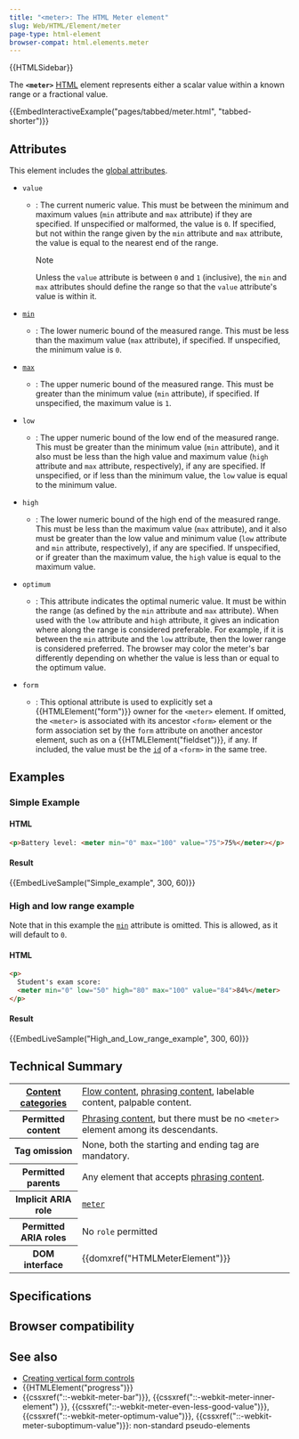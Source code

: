 ```yaml
---
title: "<meter>: The HTML Meter element"
slug: Web/HTML/Element/meter
page-type: html-element
browser-compat: html.elements.meter
---
```


{{HTMLSidebar}}

The **`<meter>`** [HTML](/Web/HTML) element represents either a scalar value within a known range or a fractional value.

{{EmbedInteractiveExample("pages/tabbed/meter.html", "tabbed-shorter")}}

## Attributes

This element includes the [global attributes](/Web/HTML/Global_attributes).

- `value`

  - : The current numeric value. This must be between the minimum and maximum values (`min` attribute and `max` attribute) if they are specified. If unspecified or malformed, the value is `0`. If specified, but not within the range given by the `min` attribute and `max` attribute, the value is equal to the nearest end of the range.

    > [!NOTE]
    > Unless the `value` attribute is between `0` and `1` (inclusive), the `min` and `max` attributes should define the range so that the `value` attribute's value is within it.

- [`min`](/Web/HTML/Attributes/min)
  - : The lower numeric bound of the measured range. This must be less than the maximum value (`max` attribute), if specified. If unspecified, the minimum value is `0`.
- [`max`](/Web/HTML/Attributes/max)
  - : The upper numeric bound of the measured range. This must be greater than the minimum value (`min` attribute), if specified. If unspecified, the maximum value is `1`.
- `low`
  - : The upper numeric bound of the low end of the measured range. This must be greater than the minimum value (`min` attribute), and it also must be less than the high value and maximum value (`high` attribute and `max` attribute, respectively), if any are specified. If unspecified, or if less than the minimum value, the `low` value is equal to the minimum value.
- `high`
  - : The lower numeric bound of the high end of the measured range. This must be less than the maximum value (`max` attribute), and it also must be greater than the low value and minimum value (`low` attribute and `min` attribute, respectively), if any are specified. If unspecified, or if greater than the maximum value, the `high` value is equal to the maximum value.
- `optimum`
  - : This attribute indicates the optimal numeric value. It must be within the range (as defined by the `min` attribute and `max` attribute). When used with the `low` attribute and `high` attribute, it gives an indication where along the range is considered preferable. For example, if it is between the `min` attribute and the `low` attribute, then the lower range is considered preferred. The browser may color the meter's bar differently depending on whether the value is less than or equal to the optimum value.
- `form`
  - : This optional attribute is used to explicitly set a {{HTMLElement("form")}} owner for the `<meter>` element. If omitted, the `<meter>` is associated with its ancestor `<form>` element or the form association set by the `form` attribute on another ancestor element, such as on a {{HTMLElement("fieldset")}}, if any. If included, the value must be the [`id`](/Web/HTML/Global_attributes/id) of a `<form>` in the same tree.

## Examples

### Simple Example

#### HTML

```html
<p>Battery level: <meter min="0" max="100" value="75">75%</meter></p>
```

#### Result

{{EmbedLiveSample("Simple_example", 300, 60)}}

### High and low range example

Note that in this example the [`min`](#min) attribute is omitted. This is allowed, as it will default to `0`.

#### HTML

```html
<p>
  Student's exam score:
  <meter min="0" low="50" high="80" max="100" value="84">84%</meter>
</p>
```

#### Result

{{EmbedLiveSample("High_and_Low_range_example", 300, 60)}}

## Technical Summary

<table class="properties">
  <tbody>
    <tr>
      <th scope="row">
        <a href="/Web/HTML/Content_categories"
          >Content categories</a
        >
      </th>
      <td>
        <a href="/Web/HTML/Content_categories#flow_content"
          >Flow content</a
        >,
        <a href="/Web/HTML/Content_categories#phrasing_content"
          >phrasing content</a
        >, labelable content, palpable content.
      </td>
    </tr>
    <tr>
      <th scope="row">Permitted content</th>
      <td>
        <a href="/Web/HTML/Content_categories#phrasing_content"
          >Phrasing content</a
        >, but there must be no <code>&#x3C;meter></code> element among its
        descendants.
      </td>
    </tr>
    <tr>
      <th scope="row">Tag omission</th>
      <td>None, both the starting and ending tag are mandatory.</td>
    </tr>
    <tr>
      <th scope="row">Permitted parents</th>
      <td>
        Any element that accepts
        <a href="/Web/HTML/Content_categories#phrasing_content"
          >phrasing content</a
        >.
      </td>
    </tr>
    <tr>
      <th scope="row">Implicit ARIA role</th>
      <td>
        <code
          ><a href="/Web/Accessibility/ARIA/Roles/structural_roles#structural_roles_with_html_equivalents">meter</a
          ></code
        >
      </td>
    </tr>
    <tr>
      <th scope="row">Permitted ARIA roles</th>
      <td>No <code>role</code> permitted</td>
    </tr>
    <tr>
      <th scope="row">DOM interface</th>
      <td>{{domxref("HTMLMeterElement")}}</td>
    </tr>
  </tbody>
</table>

## Specifications



## Browser compatibility



## See also

- [Creating vertical form controls](/Web/CSS/CSS_writing_modes/Vertical_controls)
- {{HTMLElement("progress")}}
- {{cssxref("::-webkit-meter-bar")}}, {{cssxref("::-webkit-meter-inner-element") }}, {{cssxref("::-webkit-meter-even-less-good-value")}}, {{cssxref("::-webkit-meter-optimum-value")}}, {{cssxref("::-webkit-meter-suboptimum-value")}}: non-standard pseudo-elements
